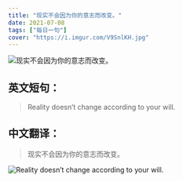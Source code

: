 ```yaml
---
title: "现实不会因为你的意志而改变。"
date: 2021-07-08
tags: ["每日一句"]
cover: "https://i.imgur.com/V9SnlKH.jpg"
---
```


![现实不会因为你的意志而改变。](https://i.imgur.com/TbfDvR2.jpg)

## 英文短句：
> Reality doesn’t change according to your will.

<!--more-->

## 中文翻译：
> 现实不会因为你的意志而改变。

![Reality doesn’t change according to your will.](https://i.imgur.com/6VYPdeF.jpg)

